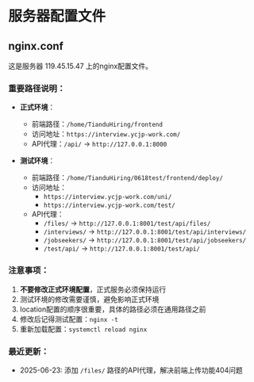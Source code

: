 # 服务器配置文件

## nginx.conf

这是服务器 119.45.15.47 上的nginx配置文件。

### 重要路径说明：

- **正式环境**：
  - 前端路径：`/home/TianduHiring/frontend`
  - 访问地址：`https://interview.ycjp-work.com/`
  - API代理：`/api/` -> `http://127.0.0.1:8000`

- **测试环境**：
  - 前端路径：`/home/TianduHiring/0618test/frontend/deploy/`
  - 访问地址：
    - `https://interview.ycjp-work.com/uni/`
    - `https://interview.ycjp-work.com/test/`
  - API代理：
    - `/files/` -> `http://127.0.0.1:8001/test/api/files/`
    - `/interviews/` -> `http://127.0.0.1:8001/test/api/interviews/`
    - `/jobseekers/` -> `http://127.0.0.1:8001/test/api/jobseekers/`
    - `/test/api/` -> `http://127.0.0.1:8001/test/api/`

### 注意事项：

1. **不要修改正式环境配置**，正式服务必须保持运行
2. 测试环境的修改需要谨慎，避免影响正式环境
3. location配置的顺序很重要，具体的路径必须在通用路径之前
4. 修改后记得测试配置：`nginx -t`
5. 重新加载配置：`systemctl reload nginx`

### 最近更新：

- 2025-06-23: 添加 `/files/` 路径的API代理，解决前端上传功能404问题